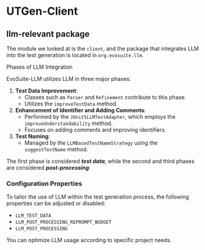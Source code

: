 # UTGen-Client
## llm-relevant package
The module we looked at is the `client`, and the package that integrates LLM into the test generation is located in `org.evosuite.llm`.

Phases of LLM Integration

EvoSuite-LLM utilizes LLM in three major phases:

1. **Test Data Improvement**:
    - Classes such as `Parser` and `Refinement` contribute to this phase.
    - Utilizes the `improveTestData` method.
2. **Enhancement of Identifier and Adding Comments**:
    - Performed by the `JUnit5LLMTestAdapter`, which employs the `improveUnderstandability` method.
    - Focuses on adding comments and improving identifiers.
3. **Test Naming**:
    - Managed by the `LLMBasedTestNameStrategy` using the `suggestTestName` method.

The first phase is considered ***test data***, while the second and third phases are considered ***post-processing***.

### Configuration Properties

To tailor the use of LLM within the test generation process, the following properties can be adjusted or disabled:

- `LLM_TEST_DATA`
- `LLM_POST_PROCESSING_REPROMPT_BUDGET`
- `LLM_POST_PROCESSING`

You can optimize LLM usage according to specific project needs.